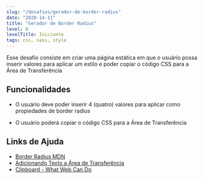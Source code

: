 ```yaml
---
slug: "/desafios/gerador-de-border-radius"
date: "2020-14-11"
title: "Gerador de Border Radius"
level: 0
levelTitle: Iniciante
tags: css, sass, style
---
```


Esse desafio consiste em criar uma página estática em que o usuário possa inserir valores para aplicar um estilo e poder copiar o código CSS para a Área de Transferência

## Funcionalidades

- O usuário deve poder inserir 4 (quatro) valores para aplicar como propiedades de border radius

- O usuário poderá copiar o código CSS para a Área de Transferência

## Links de Ajuda

- [Border Radius MDN](https://developer.mozilla.org/pt-BR/docs/Web/CSS/border-radius)
- [Adicionando Texto a Área de Transferência](https://blog.erikfigueiredo.com.br/area-de-transferencia-copiar-e-colar-com-javascript-dica-rapida/)
- [Clipboard - What Web Can Do](https://whatwebcando.today/clipboard.html)
